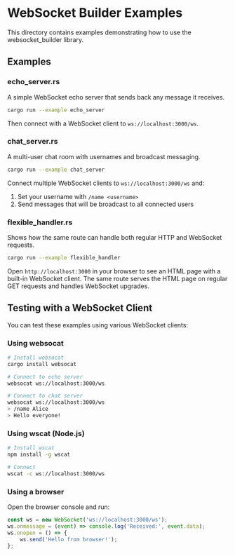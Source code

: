 # WebSocket Builder Examples

This directory contains examples demonstrating how to use the websocket_builder library.

## Examples

### echo_server.rs
A simple WebSocket echo server that sends back any message it receives.

```bash
cargo run --example echo_server
```

Then connect with a WebSocket client to `ws://localhost:3000/ws`.

### chat_server.rs
A multi-user chat room with usernames and broadcast messaging.

```bash
cargo run --example chat_server
```

Connect multiple WebSocket clients to `ws://localhost:3000/ws` and:
1. Set your username with `/name <username>`
2. Send messages that will be broadcast to all connected users

### flexible_handler.rs
Shows how the same route can handle both regular HTTP and WebSocket requests.

```bash
cargo run --example flexible_handler
```

Open `http://localhost:3000` in your browser to see an HTML page with a built-in WebSocket client. The same route serves the HTML page on regular GET requests and handles WebSocket upgrades.

## Testing with a WebSocket Client

You can test these examples using various WebSocket clients:

### Using websocat
```bash
# Install websocat
cargo install websocat

# Connect to echo server
websocat ws://localhost:3000/ws

# Connect to chat server
websocat ws://localhost:3000/ws
> /name Alice
> Hello everyone!
```

### Using wscat (Node.js)
```bash
# Install wscat
npm install -g wscat

# Connect
wscat -c ws://localhost:3000/ws
```

### Using a browser
Open the browser console and run:
```javascript
const ws = new WebSocket('ws://localhost:3000/ws');
ws.onmessage = (event) => console.log('Received:', event.data);
ws.onopen = () => {
    ws.send('Hello from browser!');
};
```